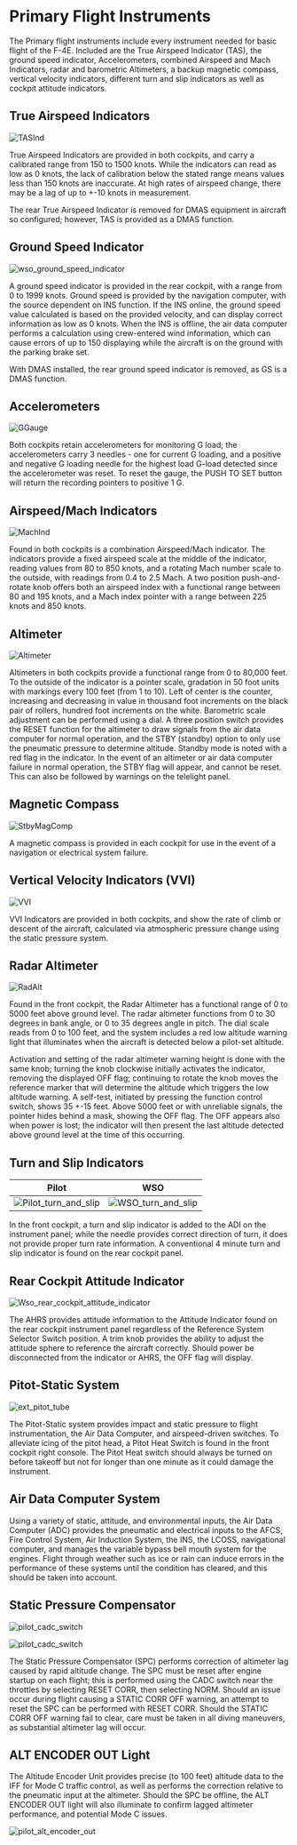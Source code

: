# Primary Flight Instruments

The Primary flight instruments include every instrument needed for basic flight of the F-4E.
Included are the True Airspeed Indicator (TAS), the ground speed indicator, Accelerometers,
combined Airspeed and Mach Indicators, radar and barometric Altimeters, a backup magnetic compass,
vertical velocity indicators, different turn and slip indicators as well as cockpit attitude
indicators.

## True Airspeed Indicators

![TASInd](../img/TASInd.jpg)

True Airspeed Indicators are provided in both cockpits, and carry a calibrated
range from 150 to 1500 knots. While the indicators can read as low as 0 knots,
the lack of calibration below the stated range means values less than 150 knots
are inaccurate. At high rates of airspeed change, there may be a lag of up to
+-10 knots in measurement.

The rear True Airspeed Indicator is removed for DMAS equipment in aircraft so
configured; however, TAS is provided as a DMAS function.

## Ground Speed Indicator

![wso_ground_speed_indicator](../img/wso_ground_speed_indicator.jpg)

A ground speed indicator is provided in the rear cockpit, with a range from 0 to
1999 knots. Ground speed is provided by the navigation computer, with the source
dependent on INS function. If the INS online, the ground speed value calculated
is based on the provided velocity, and can display correct information as low as
0 knots. When the INS is offline, the air data computer performs a calculation
using crew-entered wind information, which can cause errors of up to 150
displaying while the aircraft is on the ground with the parking brake set.

With DMAS installed, the rear ground speed indicator is removed, as GS is a DMAS
function.

## Accelerometers

![GGauge](../img/GGauge.jpg)

Both cockpits retain accelerometers for monitoring G load; the accelerometers
carry 3 needles - one for current G loading, and a positive and negative G
loading needle for the highest load G-load detected since the accelerometer was
reset. To reset the gauge, the PUSH TO SET button will return the recording
pointers to positive 1 G.

## Airspeed/Mach Indicators

![MachInd](../img/MachInd.jpg)

Found in both cockpits is a combination Airspeed/Mach indicator. The indicators
provide a fixed airspeed scale at the middle of the indicator, reading values
from 80 to 850 knots, and a rotating Mach number scale to the outside,
with readings from 0.4 to 2.5 Mach. A two position push-and-rotate knob offers both an airspeed
index with a functional range between 80 and 195 knots, and a Mach index pointer
with a range between 225 knots and 850 knots.

## Altimeter

![Altimeter](../img/Altim.jpg)

Altimeters in both cockpits provide a functional range from 0 to 80,000 feet. To
the outside of the indicator is a pointer scale, gradation in 50 foot units with
markings every 100 feet (from 1 to 10). Left of center is the counter,
increasing and decreasing in value in thousand foot increments on the black pair
of rollers, hundred foot increments on the white. Barometric scale adjustment
can be performed using a dial. A three position switch provides the RESET
function for the altimeter to draw signals from the air data computer for normal
operation, and the STBY (standby) option to only use the pneumatic pressure to
determine altitude. Standby mode is noted with a red flag in the indicator. In
the event of an altimeter or air data computer failure in normal operation, the
STBY flag will appear, and cannot be reset. This can also be followed by
warnings on the telelight panel.

## Magnetic Compass

![StbyMagComp](../img/StbyMagComp.jpg)

A magnetic compass is provided in each cockpit for use in the event of a
navigation or electrical system failure.

## Vertical Velocity Indicators (VVI)

![VVI](../img/VVI.jpg)

VVI Indicators are provided in both cockpits, and show the rate of climb or
descent of the aircraft, calculated via atmospheric pressure change using the
static pressure system.

## Radar Altimeter

![RadAlt](../img/RadAlt.jpg)

Found in the front cockpit, the Radar Altimeter has a functional range of 0 to
5000 feet above ground level. The radar altimeter functions from 0 to 30 degrees
in bank angle, or 0 to 35 degrees angle in pitch. The dial scale reads from 0 to
100 feet, and the system includes a red low altitude warning light that
illuminates when the aircraft is detected below a pilot-set altitude.

Activation and setting of the radar altimeter warning height is done with the
same knob; turning the knob clockwise initially activates the indicator,
removing the displayed OFF flag; continuing to rotate the knob moves the
reference marker that will determine the altitude which triggers the low
altitude warning. A self-test, initiated by pressing the function control
switch, shows 35 +-15 feet. Above 5000 feet or with unreliable signals, the
pointer hides behind a mask, showing the OFF flag. The OFF appears also when
power is lost; the indicator will then present the last altitude detected above
ground level at the time of this occurring.

## Turn and Slip Indicators

| Pilot                                                            | WSO                                                          |
|------------------------------------------------------------------|--------------------------------------------------------------|
| ![Pilot_turn_and_slip](../img/pilot_turn_and_slip_indicator.jpg) | ![WSO_turn_and_slip](../img/wso_turn_and_slip_indicator.jpg) |

In the front cockpit, a turn and slip indicator is added to the ADI on the
instrument panel; while the needle provides correct direction of turn, it does
not provide proper turn rate information. A conventional 4 minute turn and slip
indicator is found on the rear cockpit panel.

## Rear Cockpit Attitude Indicator

![Wso_rear_cockpit_attitude_indicator](../img/wso_rear_cockpit_attitude_indicator.jpg)

The AHRS provides attitude information to the Attitude Indicator found on the
rear cockpit instrument panel regardless of the Reference System Selector Switch
position. A trim knob provides the ability to adjust the attitude sphere to
reference the aircraft correctly. Should power be disconnected from the
indicator or AHRS, the OFF flag will display.

## Pitot-Static System

![ext_pitot_tube](../img/ext_pitot_tube.jpg)

The Pitot-Static system provides impact and static pressure to flight
instrumentation, the Air Data Computer, and airspeed-driven switches. To
alleviate icing of the pitot head, a Pitot Heat Switch is found in the front
cockpit right console. The Pitot Heat switch should always be turned on before takeoff but not for 
longer than one minute as it could damage the instrument.

## Air Data Computer System

Using a variety of static, attitude, and environmental inputs, the Air Data
Computer (ADC) provides the pneumatic and electrical inputs to the AFCS, Fire
Control System, Air Induction System, the INS, the LCOSS, navigational computer,
and manages the variable bypass bell mouth system for the engines. Flight
through weather such as ice or rain can induce errors in the performance of
these systems until the condition has cleared, and this should be taken into
account.

## Static Pressure Compensator

![pilot_cadc_switch](../img/pilot_cadc_switch.jpg)

![pilot_cadc_switch](../img/pilot_static_corr_off_light.jpg)

The Static Pressure Compensator (SPC) performs correction of altimeter lag
caused by rapid altitude change. The SPC must be reset after engine startup on
each flight; this is performed using the CADC switch near the throttles by
selecting RESET CORR, then selecting NORM. Should an issue occur during flight
causing a STATIC CORR OFF warning, an attempt to reset the SPC can be performed
with RESET CORR. Should the STATIC CORR OFF warning fail to clear, care must be
taken in all diving maneuvers, as substantial altimeter lag will occur.

## ALT ENCODER OUT Light

The Altitude Encoder Unit provides precise (to 100 feet) altitude data to the
IFF for Mode C traffic control, as well as performs the correction relative to
the pneumatic input at the altimeter. Should the SPC be offline, the ALT ENCODER
OUT light will also illuminate to confirm lagged altimeter performance, and
potential Mode C issues.

![pilot_alt_encoder_out](../img/pilot_alt_encoder_out.jpg)

